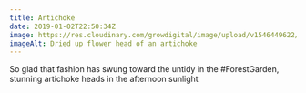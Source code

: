 ```yaml
---
title: Artichoke
date: 2019-01-02T22:50:34Z
image: https://res.cloudinary.com/growdigital/image/upload/v1546449622/artichoke-64EE3088.jpg
imageAlt: Dried up flower head of an artichoke 
---
```


So glad that fashion has swung toward the untidy in the #ForestGarden, stunning artichoke heads in the afternoon sunlight
